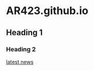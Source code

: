 # AR423.github.io
## Heading 1
### Heading 2
[latest news](https://www.youtube.com/watch?v=dQw4w9WgXcQ)
